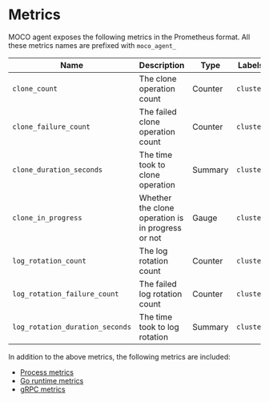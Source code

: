 Metrics
=======

MOCO agent exposes the following metrics in the Prometheus format.
All these metrics names are prefixed with `moco_agent_`

| Name                            | Description                                       | Type    | Labels    |
| ------------------------------- | ------------------------------------------------- | ------- | --------- |
| `clone_count`                   | The clone operation count                         | Counter | `cluster` |
| `clone_failure_count`           | The failed clone operation count                  | Counter | `cluster` |
| `clone_duration_seconds`        | The time took to clone operation                  | Summary | `cluster` |
| `clone_in_progress`             | Whether the clone operation is in progress or not | Gauge   | `cluster` |
| `log_rotation_count`            | The log rotation count                            | Counter | `cluster` |
| `log_rotation_failure_count`    | The failed log rotation count                     | Counter | `cluster` |
| `log_rotation_duration_seconds` | The time took to log rotation                     | Summary | `cluster` |

In addition to the above metrics, the following metrics are included:

- [Process metrics](https://github.com/prometheus/client_golang/blob/17e98a7e4fa630ca36cfbab6eea4e551290f819e/prometheus/process_collector.go#L75)
- [Go runtime metrics](https://github.com/prometheus/client_golang/blob/17e98a7e4fa630ca36cfbab6eea4e551290f819e/prometheus/go_collector.go#L65)
- [gRPC metrics](https://github.com/grpc-ecosystem/go-grpc-prometheus/blob/master/README.md#metrics)
